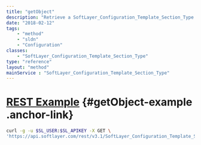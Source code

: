```yaml
---
title: "getObject"
description: "Retrieve a SoftLayer_Configuration_Template_Section_Type record."
date: "2018-02-12"
tags:
    - "method"
    - "sldn"
    - "Configuration"
classes:
    - "SoftLayer_Configuration_Template_Section_Type"
type: "reference"
layout: "method"
mainService : "SoftLayer_Configuration_Template_Section_Type"
---
```


# [REST Example](#getObject-example) <a href="/article/rest/"><i class="fas fa-question"></i></a> {#getObject-example .anchor-link} 
```bash
curl -g -u $SL_USER:$SL_APIKEY -X GET \
'https://api.softlayer.com/rest/v3.1/SoftLayer_Configuration_Template_Section_Type/{SoftLayer_Configuration_Template_Section_TypeID}/getObject'
```
